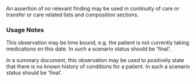An assertion of no relevant finding may be used in continuity of care or transfer or care related lists and composition sections.

### Usage Notes
This observation may be time bound, e.g. the patient is not currently taking medications on this date. In such a scenario status should be 'final'.

In a summary document, this observation may be used to positively state that there is no known history of conditions for  a patient. In such a scenario status should be 'final'.
